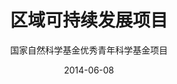 ---
title: 区域可持续发展项目
subtitle: 国家自然科学基金优秀青年科学基金项目
modal-id: 1
date: 2014-06-08
img: eciton.png
thumbnail: eciton-thumbnail.png
alt: image-alt
category: research-portfolio
description:
    项目名称：区域可持续发展
    <br>项目来源：国家自然科学基金优秀青年科学基金项目（41222012）
    <br>执行年限：2013.01-2015.12
    <br>主持人：袁增伟
    <br><br>

---